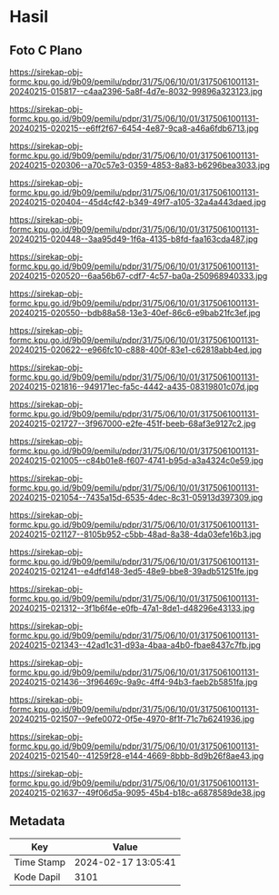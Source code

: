 # Hasil

## Foto C Plano

https://sirekap-obj-formc.kpu.go.id/9b09/pemilu/pdpr/31/75/06/10/01/3175061001131-20240215-015817--c4aa2396-5a8f-4d7e-8032-99896a323123.jpg

https://sirekap-obj-formc.kpu.go.id/9b09/pemilu/pdpr/31/75/06/10/01/3175061001131-20240215-020215--e6ff2f67-6454-4e87-9ca8-a46a6fdb6713.jpg

https://sirekap-obj-formc.kpu.go.id/9b09/pemilu/pdpr/31/75/06/10/01/3175061001131-20240215-020306--a70c57e3-0359-4853-8a83-b6296bea3033.jpg

https://sirekap-obj-formc.kpu.go.id/9b09/pemilu/pdpr/31/75/06/10/01/3175061001131-20240215-020404--45d4cf42-b349-49f7-a105-32a4a443daed.jpg

https://sirekap-obj-formc.kpu.go.id/9b09/pemilu/pdpr/31/75/06/10/01/3175061001131-20240215-020448--3aa95d49-1f6a-4135-b8fd-faa163cda487.jpg

https://sirekap-obj-formc.kpu.go.id/9b09/pemilu/pdpr/31/75/06/10/01/3175061001131-20240215-020520--6aa56b67-cdf7-4c57-ba0a-250968940333.jpg

https://sirekap-obj-formc.kpu.go.id/9b09/pemilu/pdpr/31/75/06/10/01/3175061001131-20240215-020550--bdb88a58-13e3-40ef-86c6-e9bab21fc3ef.jpg

https://sirekap-obj-formc.kpu.go.id/9b09/pemilu/pdpr/31/75/06/10/01/3175061001131-20240215-020622--e966fc10-c888-400f-83e1-c62818abb4ed.jpg

https://sirekap-obj-formc.kpu.go.id/9b09/pemilu/pdpr/31/75/06/10/01/3175061001131-20240215-021816--949171ec-fa5c-4442-a435-08319801c07d.jpg

https://sirekap-obj-formc.kpu.go.id/9b09/pemilu/pdpr/31/75/06/10/01/3175061001131-20240215-021727--3f967000-e2fe-451f-beeb-68af3e9127c2.jpg

https://sirekap-obj-formc.kpu.go.id/9b09/pemilu/pdpr/31/75/06/10/01/3175061001131-20240215-021005--c84b01e8-f607-4741-b95d-a3a4324c0e59.jpg

https://sirekap-obj-formc.kpu.go.id/9b09/pemilu/pdpr/31/75/06/10/01/3175061001131-20240215-021054--7435a15d-6535-4dec-8c31-05913d397309.jpg

https://sirekap-obj-formc.kpu.go.id/9b09/pemilu/pdpr/31/75/06/10/01/3175061001131-20240215-021127--8105b952-c5bb-48ad-8a38-4da03efe16b3.jpg

https://sirekap-obj-formc.kpu.go.id/9b09/pemilu/pdpr/31/75/06/10/01/3175061001131-20240215-021241--e4dfd148-3ed5-48e9-bbe8-39adb51251fe.jpg

https://sirekap-obj-formc.kpu.go.id/9b09/pemilu/pdpr/31/75/06/10/01/3175061001131-20240215-021312--3f1b6f4e-e0fb-47a1-8de1-d48296e43133.jpg

https://sirekap-obj-formc.kpu.go.id/9b09/pemilu/pdpr/31/75/06/10/01/3175061001131-20240215-021343--42ad1c31-d93a-4baa-a4b0-fbae8437c7fb.jpg

https://sirekap-obj-formc.kpu.go.id/9b09/pemilu/pdpr/31/75/06/10/01/3175061001131-20240215-021436--3f96469c-9a9c-4ff4-94b3-faeb2b5851fa.jpg

https://sirekap-obj-formc.kpu.go.id/9b09/pemilu/pdpr/31/75/06/10/01/3175061001131-20240215-021507--9efe0072-0f5e-4970-8f1f-71c7b6241936.jpg

https://sirekap-obj-formc.kpu.go.id/9b09/pemilu/pdpr/31/75/06/10/01/3175061001131-20240215-021540--41259f28-e144-4669-8bbb-8d9b26f8ae43.jpg

https://sirekap-obj-formc.kpu.go.id/9b09/pemilu/pdpr/31/75/06/10/01/3175061001131-20240215-021637--49f06d5a-9095-45b4-b18c-a6878589de38.jpg


## Metadata

| Key        | Value               |
| ---------- | ------------------- |
| Time Stamp | 2024-02-17 13:05:41 |
| Kode Dapil | 3101                |



